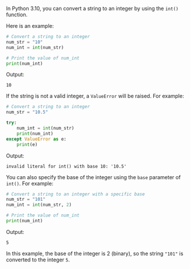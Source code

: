 In Python 3.10, you can convert a string to an integer by using the `int()` function. 

Here is an example:

```python
# Convert a string to an integer
num_str = "10"
num_int = int(num_str)

# Print the value of num_int
print(num_int)
```

Output:
```
10
```

If the string is not a valid integer, a `ValueError` will be raised. For example:

```python
# Convert a string to an integer
num_str = "10.5"

try:
    num_int = int(num_str)
    print(num_int)
except ValueError as e:
    print(e)
```

Output:
```
invalid literal for int() with base 10: '10.5'
```

You can also specify the base of the integer using the `base` parameter of `int()`. For example:

```python
# Convert a string to an integer with a specific base
num_str = "101"
num_int = int(num_str, 2)

# Print the value of num_int
print(num_int)
```

Output:
```
5
```

In this example, the base of the integer is 2 (binary), so the string `"101"` is converted to the integer `5`.